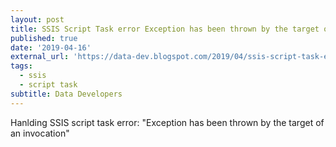 ```yaml
---
layout: post
title: SSIS Script Task error Exception has been thrown by the target of an invocation
published: true
date: '2019-04-16'
external_url: 'https://data-dev.blogspot.com/2019/04/ssis-script-task-error-exception-has.html'
tags:
  - ssis
  - script task
subtitle: Data Developers
---
```

Hanlding SSIS script task error: "Exception has been thrown by the target of an invocation"
